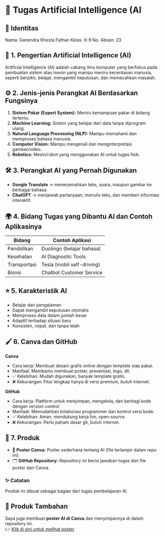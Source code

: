 # 🤖 Tugas Artificial Intelligence (AI

## 🪪 Identitas
Nama: Ganendra Khesta Fathan 
Kelas: X-9 
No. Absen: 23

## 📌 1. Pengertian Artificial Intelligence (AI)
Artificial Intelligence (AI) adalah cabang ilmu komputer yang berfokus pada pembuatan sistem atau mesin yang mampu meniru kecerdasan manusia, seperti berpikir, belajar, mengambil keputusan, dan memecahkan masalah.  


## ⚙️ 2. Jenis-jenis Perangkat AI Berdasarkan Fungsinya
1. **Sistem Pakar (Expert System):** Meniru kemampuan pakar di bidang tertentu.  
2. **Machine Learning:** Sistem yang belajar dari data tanpa diprogram ulang.  
3. **Natural Language Processing (NLP):** Mampu memahami dan memproses bahasa manusia.  
4. **Computer Vision:** Mampu mengenali dan menginterpretasi gambar/video.  
5. **Robotics:** Mesin/robot yang menggunakan AI untuk tugas fisik.  


## 🛠️ 3. Perangkat AI yang Pernah Digunakan
- **Google Translate** → menerjemahkan teks, suara, maupun gambar ke berbagai bahasa.  
- **ChatGPT** → menjawab pertanyaan, menulis teks, dan memberi informasi interaktif.  


## 🌍 4. Bidang Tugas yang Dibantu AI dan Contoh Aplikasinya
| Bidang        | Contoh Aplikasi         |
|---------------|-------------------------|
| Pendidikan    | Duolingo (belajar bahasa) |
| Kesehatan     | AI Diagnostic Tools      |
| Transportasi  | Tesla (mobil self-driving) |
| Bisnis        | Chatbot Customer Service |


## ⭐ 5. Karakteristik AI
- Belajar dari pengalaman  
- Dapat mengambil keputusan otomatis  
- Memproses data dalam jumlah besar  
- Adaptif terhadap situasi baru  
- Konsisten, cepat, dan tanpa lelah  


## 🖌️ 6. Canva dan GitHub
**Canva**  
- Cara kerja: Membuat desain grafis online dengan template siap pakai.  
- Manfaat: Membantu membuat poster, presentasi, logo, dll.  
- ✅ Kelebihan: Mudah digunakan, banyak template gratis.  
- ❌ Kekurangan: Fitur lengkap hanya di versi premium, butuh internet.  

**GitHub**  
- Cara kerja: Platform untuk menyimpan, mengelola, dan berbagi kode dengan *version control*.  
- Manfaat: Memudahkan kolaborasi programmer dan kontrol versi kode.  
- ✅ Kelebihan: Aman, mendukung kerja tim, open-source.  
- ❌ Kekurangan: Perlu paham dasar git, butuh internet.  


## 🎨 7. Produk
- 📄 **Poster Canva:** Poster sederhana tentang AI (file terlampir dalam repo ini).  
- 🗂️ **GitHub Repository:** Repository ini berisi jawaban tugas dan file poster dari Canva.  


### ✨ Catatan
Produk ini dibuat sebagai bagian dari tugas pembelajaran AI.  

## 📑 Produk Tambahan
Saya juga membuat **poster AI di Canva** dan menyimpannya di dalam repository ini.  
👉 [Klik di sini untuk melihat poster](poster-ai.png)
